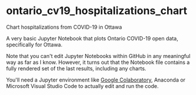 # ontario_cv19_hospitalizations_chart
Chart hospitalizations from COVID-19 in Ottawa

A very basic Jupyter Notebook that plots Ontario COVID-19 open data, specifically for Ottawa.

Note that you can't edit Jupyter Notebooks within GitHub in any meaningful way as far as I know. However, it turns out that the Notebook file contains a fully rendered set of the last results, including any charts.

You'll need a Jupyter environment like [Google Colaboratory](https://colab.research.google.com/), Anaconda or Microsoft Visual Studio Code to actually edit and run the code.
